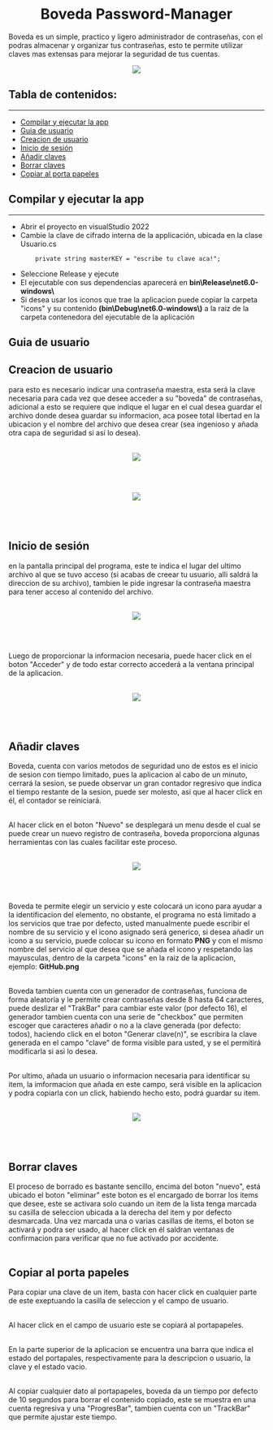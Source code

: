 
<h1 align="center">Boveda Password-Manager</h1>

Boveda es un simple, practico y ligero administrador de contraseñas, con el podras almacenar y organizar tus contraseñas, esto te permite utilizar claves mas extensas para mejorar la seguridad de tus cuentas.

<p align="center"><img src="https://user-images.githubusercontent.com/102642378/208306024-d5d63322-079d-4f8a-a554-f74764edaed0.png"/></p> 

## Tabla de contenidos:
---

- [Compilar y ejecutar la app](#compilar-y-ejecutar-la-app)
- [Guia de usuario](#guia-de-usuario)
- [Creacion de usuario](#creacion-de-usuario)
- [Inicio de sesión](#inicio-de-sesión)
- [Añadir claves](#añadir-claves)
- [Borrar claves](#borrar-claves)
- [Copiar al porta papeles](#copiar-al-porta-papeles)


## Compilar y ejecutar la app
---
<ul>
<li>Abrir el proyecto en visualStudio 2022</li>
<li>
Cambie la clave de cifrado interna de la applicación, ubicada en la clase Usuario.cs

        private string masterKEY = "escribe tu clave aca!";

</li>
<li>Seleccione Release y ejecute</li>
<li>El ejecutable con sus dependencias aparecerá en <strong>bin\Release\net6.0-windows\</strong></li>
<li>Si desea usar los iconos que trae la aplicacion puede copiar la carpeta "icons" y su contenido <strong>(bin\Debug\net6.0-windows\)</strong> a la raiz de la carpeta contenedora del ejecutable de la aplicación</li>
</ul>


## Guia de usuario

## Creacion de usuario

para esto es necesario indicar una contraseña maestra, esta será la clave necesaria para cada vez que desee acceder a su "boveda" de contraseñas, adicional a esto se requiere que indique el lugar en el cual desea guardar el archivo donde desea guardar su informacion, aca posee total libertad en la ubicacion y el nombre del archivo que desea crear (sea ingenioso y añada otra capa de seguridad si así lo desea).<br><br>

<p align="center"><img src="https://user-images.githubusercontent.com/102642378/208307049-2306ab03-6898-4e41-b75c-932d97a9c2fb.png"/></p><br><br>
<p align="center"><img src="https://user-images.githubusercontent.com/102642378/208307278-6fa5ab4d-dd6d-47dd-b368-274354d45889.png"/></p><br><br>

## Inicio de sesión

en la pantalla principal del programa, este te indica el lugar del ultimo archivo al que se tuvo acceso (si acabas de creear tu usuario, alli saldrá la direccion de su archivo), tambien le pide ingresar la contraseña maestra para tener acceso al contenido del archivo.<br><br>

<p align="center"><img src="https://user-images.githubusercontent.com/102642378/208307532-784fc7cc-e270-48eb-838c-925fb0bfc794.png"/></p><br><br>

Luego de proporcionar la informacion necesaria, puede hacer click en el boton "Acceder" y de todo estar correcto accederá a la ventana principal de la aplicacion.<br><br>

<p align="center"><img src="https://user-images.githubusercontent.com/102642378/208307659-554d151d-2838-4551-bb6c-88d968188165.png"/></p><br><br>

## Añadir claves

Boveda, cuenta con varios metodos de seguridad uno de estos es el inicio de sesion con tiempo limitado, pues la aplicacion al cabo de un minuto, cerrará la sesion, se puede observar un gran contador regresivo que indica el tiempo restante de la sesion, puede ser molesto, asi que al hacer click en él, el contador se reiniciará.<br><br>

Al hacer click en el boton "Nuevo" se desplegará un menu desde el cual se puede crear un nuevo registro de contraseña, boveda proporciona algunas herramientas con las cuales facilitar este proceso.<br><br>

<p align="center"><img src="https://user-images.githubusercontent.com/102642378/208307995-fff74b1b-3054-45f6-b958-d6957a7d7b0a.png"/></p><br><br>

Boveda te permite elegir un servicio y este colocará un icono para ayudar a la identificacion del elemento, no obstante, el programa no está limitado a los servicios que trae por defecto, usted manualmente puede escribir el nombre de su servicio y el icono asignado será generico, si desea añadir un icono a su servicio, puede colocar su icono en formato <strong>PNG</strong> y con el mismo nombre del servicio al que desea que se añada el icono y respetando las mayusculas, dentro de la carpeta "icons" en la raiz de la aplicacion, ejemplo: <strong>GitHub.png</strong><br><br>

Boveda tambien cuenta con un generador de contraseñas, funciona de forma aleatoria y le permite crear contraseñas desde 8 hasta 64 caracteres, puede deslizar el "TrakBar" para cambiar este valor (por defecto 16), el generador tambien cuenta con una serie de "checkbox" que permiten escoger que caracteres añadir o no a la clave generada (por defecto: todos), haciendo click en el boton "Generar clave(n)", se escribira la clave generada en el campo "clave" de forma visible para usted, y se el permitirá modificarla si asi lo desea.<br><br>

Por ultimo, añada un usuario o informacion necesaria para identificar su item, la imformacion que añada en este campo, será visible en la aplicacion y podra copiarla con un click, habiendo hecho esto, podrá guardar su item.<br><br>

<p align="center"><img src="https://user-images.githubusercontent.com/102642378/208308722-d5842e4b-509f-4f91-ae31-8c99a30633e1.png"/></p><br><br>

## Borrar claves

El proceso de borrado es bastante sencillo, encima del boton "nuevo", está ubicado el boton "eliminar" este boton es el encargado de borrar los items que desee, este se activara solo cuando un item de la lista tenga marcada su casilla de seleccion ubicada a la derecha del item y por defecto desmarcada. Una vez marcada una o varias casillas de items, el boton se activará y podra ser usado, al hacer click en él saldran ventanas de confirmacion para verificar que no fue activado por accidente.<br><br>

## Copiar al porta papeles

Para copiar una clave de un item, basta con hacer click en cualquier parte de este exeptuando la casilla de seleccion y el campo de usuario.<br><br>

Al hacer click en el campo de usuario este se copiará al portapapeles.<br><br>

En la parte superior de la aplicacion se encuentra una barra que indica el estado del portapales, respectivamente para la descripcion o usuario, la clave y el estado vacio.<br><br>

Al copiar cualquier dato al portapapeles, boveda da un tiempo por defecto de 10 segundos para borrar el contenido copiado, este se muestra en una cuenta regresiva y una "ProgresBar", tambien cuenta con un "TrackBar" que permite ajustar este tiempo.






